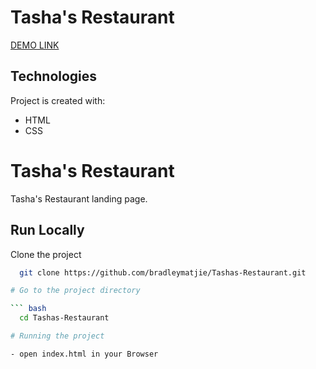 # Tasha's Restaurant
[DEMO LINK](https://bradleymatjie.github.io/tashas-restaurant/)

## Technologies
Project is created with:

* HTML
* CSS


# Tasha's Restaurant

Tasha's Restaurant landing page.

## Run Locally

Clone the project

``` bash
  git clone https://github.com/bradleymatjie/Tashas-Restaurant.git

# Go to the project directory

``` bash
  cd Tashas-Restaurant

# Running the project

- open index.html in your Browser
